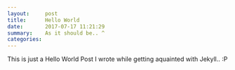 ```yaml
---
layout:     post
title:      Hello World
date:       2017-07-17 11:21:29
summary:    As it should be.. ^
categories: 
---
```


This is just a Hello World Post I wrote while getting aquainted with Jekyll.. :P
